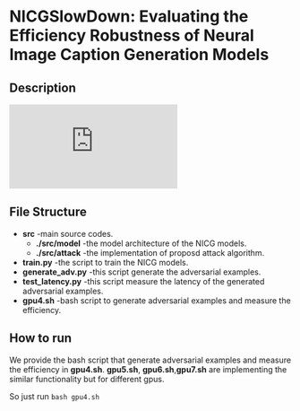 # NICGSlowDown: Evaluating the Efficiency Robustness of Neural Image Caption Generation Models

## Description
![](https://github.com/anonymousGithub2022/1/blob/main/fig/nicg.pdf)

## File Structure
* **src** -main source codes.
  * **./src/model** -the model architecture of the NICG models.
  * **./src/attack** -the implementation of proposd attack algorithm.
* **train.py** -the script to train the NICG models.
* **generate_adv.py** -this script generate the adversarial examples.
* **test_latency.py** -this script measure the latency of the generated adversarial examples.
* **gpu4.sh** -bash script to generate adversarial examples and measure the efficiency.


## How to run
We provide the bash script that generate adversarial examples and measure the efficiency in **gpu4.sh**. **gpu5.sh**, **gpu6.sh**,**gpu7.sh** are implementing the similar functionality but for different gpus. 

 So just run `bash gpu4.sh`

